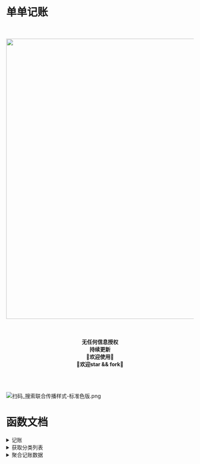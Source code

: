 # 单单记账
<p align="center">
<br><br>
  <img width="828" height="752" src="https://i.loli.net/2019/09/25/ZgszKMi8TluwGcj.jpg"><br>
  <br><br><br>
  <b>无任何信息授权</b><br>
  <b>持续更新</b><br>
  <b>🎉欢迎使用🎉</b><br>
  <b>🎉欢迎star && fork🎉</b><br>
  <br><br><br>
</p>

![扫码_搜索联合传播样式-标准色版.png](https://i.loli.net/2019/09/12/7L5QH9Pk2aODtJb.jpg)


# 函数文档

<details>

<summary>记账</summary>

### 新增一笔账单（函数名：account, mode: add）

| key| 说明    | 是否必填  |
| --------   | -----   | ---- |
| money|金钱, 限制到小数位后连点, 如100.00|是|
| categoryId|分类ID|是|
| noteDate|此记录的时间,具体到日期, 可用Date格式,格式: 2019-8-21|是|
| description|记录的描述|否|
| flow|金钱的流向, 0-支出, 1-收入|是|



### 修改一笔账单（函数名：account, mode: updateById）

| key| 说明    | 是否必填  |
| --------   | -----   | ---- |
| id|id|是|
| money|金钱, 限制到小数位后连点, 如100.00|否|
| categoryId|分类ID|否|
| noteDate|此记录的时间,具体到日期, 可用Date格式,格式: 2019-8-21|是|| id|id|否|
| description|记录的描述|否|



### 删除一笔账单（函数名：account, mode: deleteById）

| key| 说明    | 是否必填  |
| --------   | -----   | ---- |
| id|id|是|



### 获取一笔账单（函数名：account, mode: getNoteById）

| key| 说明    | 是否必填  |
| --------   | -----   | ---- |
| id|id|是|


### 根据菜单ID删除账单（函数名：account, mode: deleteByCategoryId）

| key| 说明    | 是否必填  |
| --------   | -----   | ---- |
| categoryId|菜单ID, categoryId|是|

</details>

<details>

<summary>获取分类列表</summary>

### 获取分类列表（函数名：getCategory）

| key| 说明    | 是否必填  |
| --------   | -----   | ---- |
| flow|金钱的流向, 0-支出, 1-收入|是|

</details>


<details>

<summary>聚合记账数据</summary>

### 按开始时间与结束时间聚合金钱（函数名：accountAggregate, mode: aggregateAccountByDateRange）

| key| 说明 | 是否必填 |
| -------- | ----- | ---- |
| startDate|开始时间, 需要注意的是, 假如是2019-9-8日, 传入的格式必须是 ** 2019-09-08 **|是|
| endDate|结束时间,  需要注意的是, 假如是2019-9-8日, 传入的格式必须是 ** 2019-09-08 **|是|

### 根据FLOW流向详细聚合数据（函数名：accountAggregate, mode: aggregateAccountInDetail）

| key| 说明 | 是否必填 |
| -------- | ----- | ---- |
| startDate|开始时间, 需要注意的是, 假如是2019-9-8日, 传入的格式必须是 ** 2019-09-08 **|是|
| endDate|结束时间,  需要注意的是, 假如是2019-9-8日, 传入的格式必须是 ** 2019-09-08 **|是|
| flow|金钱流向|是|


</details>
